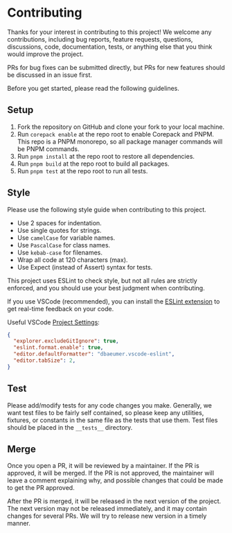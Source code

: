 # Contributing

Thanks for your interest in contributing to this project! We welcome any contributions, including bug reports, feature requests, questions, discussions, code, documentation, tests, or anything else that you think would improve the project.

PRs for bug fixes can be submitted directly, but PRs for new features should be discussed in an issue first.

Before you get started, please read the following guidelines.

## Setup

1. Fork the repository on GitHub and clone your fork to your local machine.
2. Run `corepack enable` at the repo root to enable Corepack and PNPM. This repo is a PNPM monorepo, so all package manager commands will be PNPM commands.
3. Run `pnpm install` at the repo root to restore all dependencies.
4. Run `pnpm build` at the repo root to build all packages.
5. Run `pnpm test` at the repo root to run all tests.

## Style

Please use the following style guide when contributing to this project.

- Use 2 spaces for indentation.
- Use single quotes for strings.
- Use `camelCase` for variable names.
- Use `PascalCase` for class names.
- Use `kebab-case` for filenames.
- Wrap all code at 120 characters (max).
- Use Expect (instead of Assert) syntax for tests.

This project uses ESLint to check style, but not all rules are strictly enforced, and you should use your best judgment when contributing.

If you use VSCode (recommended), you can install the [ESLint extension](https://marketplace.visualstudio.com/items?itemName=dbaeumer.vscode-eslint) to get real-time feedback on your code.

Useful VSCode [Project Settings](.vscode/settings.json):

```json
{
  "explorer.excludeGitIgnore": true,
  "eslint.format.enable": true,
  "editor.defaultFormatter": "dbaeumer.vscode-eslint",
  "editor.tabSize": 2,
}
```

## Test

Please add/modify tests for any code changes you make. Generally, we want test files to be fairly self contained, so please keep any utilities, fixtures, or constants in the same file as the tests that use them. Test files should be placed in the `__tests__` directory.

## Merge

Once you open a PR, it will be reviewed by a maintainer. If the PR is approved, it will be merged. If the PR is not approved, the maintainer will leave a comment explaining why, and possible changes that could be made to get the PR approved.

After the PR is merged, it will be released in the next version of the project. The next version may not be released immediately, and it may contain changes for several PRs. We will try to release new version in a timely manner.
